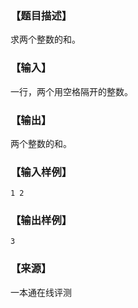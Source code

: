 ### 【题目描述】

求两个整数的和。

### 【输入】

一行，两个用空格隔开的整数。

### 【输出】

两个整数的和。

### 【输入样例】

```
1 2
```

### 【输出样例】

```
3
```


### 【来源】

一本通在线评测 
